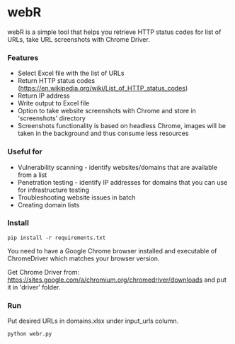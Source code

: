 # webR #

webR is a simple tool that helps you retrieve HTTP status codes for list of URLs, take URL screenshots with Chrome Driver.

### Features ###

* Select Excel file with the list of URLs
* Return HTTP status codes (https://en.wikipedia.org/wiki/List_of_HTTP_status_codes)
* Return IP address
* Write output to Excel file
* Option to take website screenshots with Chrome and store in 'screenshots' directory
* Screenshots functionality is based on headless Chrome, images will be taken in the background and thus consume less resources

### Useful for ###

* Vulnerability scanning - identify websites/domains that are available from a list
* Penetration testing - identify IP addresses for domains that you can use for infrastructure testing
* Troubleshooting website issues in batch
* Creating domain lists

### Install ####

`pip install -r requirements.txt`

You need to have a Google Chrome browser installed and executable of ChromeDriver which matches your browser version.

Get Chrome Driver from: https://sites.google.com/a/chromium.org/chromedriver/downloads and put it in 'driver' folder.


### Run ###

Put desired URLs in domains.xlsx under input_urls column.

`python webr.py`
